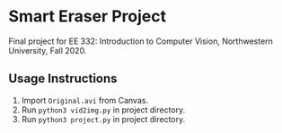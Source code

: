 # Smart Eraser Project
Final project for EE 332: Introduction to Computer Vision, Northwestern University, Fall 2020.

## Usage Instructions

1. Import `Original.avi` from Canvas.
2. Run `python3 vid2img.py` in project directory.
3. Run `python3 project.py` in project directory.
